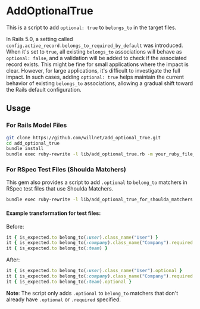 # AddOptionalTrue

This is a script to add `optional: true` to `belongs_to` in the target files.

In Rails 5.0, a setting called `config.active_record.belongs_to_required_by_default` was introduced. When it's set to `true`, all existing `belongs_to` associations will behave as `optional: false`, and a validation will be added to check if the associated record exists. This might be fine for small applications where the impact is clear. However, for large applications, it's difficult to investigate the full impact. In such cases, adding `optional: true` helps maintain the current behavior of existing `belongs_to` associations, allowing a gradual shift toward the Rails default configuration.

## Usage

### For Rails Model Files

```bash
git clone https://github.com/willnet/add_optional_true.git
cd add_optional_true
bundle install
bundle exec ruby-rewrite -l lib/add_optional_true.rb -m your_ruby_file_or_directory
```

### For RSpec Test Files (Shoulda Matchers)

This gem also provides a script to add `.optional` to `belong_to` matchers in RSpec test files that use Shoulda Matchers.

```bash
bundle exec ruby-rewrite -l lib/add_optional_true_for_shoulda_matchers.rb -m your_test_file_or_directory
```

#### Example transformation for test files:

Before:
```ruby
it { is_expected.to belong_to(:user).class_name("User") }
it { is_expected.to belong_to(:company).class_name("Company").required }
it { is_expected.to belong_to(:team) }
```

After:
```ruby
it { is_expected.to belong_to(:user).class_name("User").optional }
it { is_expected.to belong_to(:company).class_name("Company").required }
it { is_expected.to belong_to(:team).optional }
```

**Note**: The script only adds `.optional` to `belong_to` matchers that don't already have `.optional` or `.required` specified.